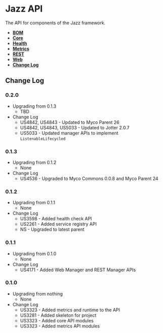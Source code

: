 # Jazz API

The API for components of the Jazz framework.

* **[BOM](./bom/README.md)**
* **[Core](./core)**
* **[Health](./health/README.md)**
* **[Metrics](./metrics/README.md)**
* **[REST](./rest/README.md)**
* **[Web](./web/README.md)**
* **[Change Log](#changes)**

## <a name="changes"></a>Change Log

### 0.2.0
* Upgrading from 0.1.3
  * TBD
* Change Log
  * US4842, US4843 - Updated to Myco Parent 26
  * US4842, US4843, US5033 - Updated to Jotter 2.0.7
  * US5033 - Updated manager APIs to implement `ListenableLifecycled`

### 0.1.3
* Upgrading from 0.1.2
  * None
* Change Log
  * US4536 - Upgraded to Myco Commons 0.0.8 and Myco Parent 24

### 0.1.2
* Upgrading from 0.1.1
  * None
* Change Log
  * US3598 - Added health check API
  * US2261 - Added service registry API
  * NS - Upgraded to latest parent

### 0.1.1
* Upgrading from 0.1.0
  * None
* Change Log
  * US4171 - Added Web Manager and REST Manager APIs

### 0.1.0
* Upgrading from nothing
  * None
* Change Log
  * US3323 - Added metrics and runtime to the API
  * US3281 - Added skeleton for project
  * US3323 - Added core API modules
  * US3323 - Added metrics API modules


